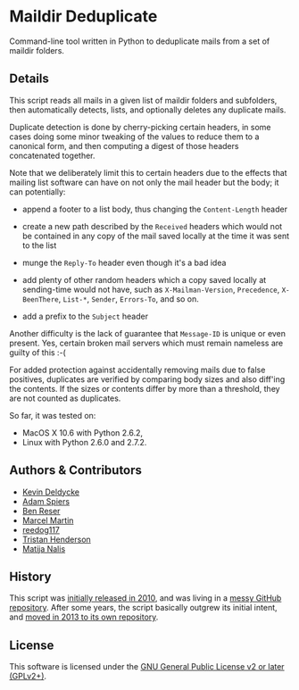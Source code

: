 Maildir Deduplicate
===================

Command-line tool written in Python to deduplicate mails from a set of maildir folders.


Details
-------

This script reads all mails in a given list of maildir folders and
subfolders, then automatically detects, lists, and optionally
deletes any duplicate mails.

Duplicate detection is done by cherry-picking certain headers, in
some cases doing some minor tweaking of the values to reduce them
to a canonical form, and then computing a digest of those headers
concatenated together.

Note that we deliberately limit this to certain headers due to the
effects that mailing list software can have on not only the mail
header but the body; it can potentially:

  * append a footer to a list body, thus changing the `Content-Length` header

  * create a new path described by the `Received` headers which would not be contained in any copy of the mail saved locally at the time it was sent to the list

  * munge the `Reply-To` header even though it's a bad idea

  * add plenty of other random headers which a copy saved locally at sending-time would not have, such as `X-Mailman-Version`, `Precedence`, `X-BeenThere`, `List-*`, `Sender`, `Errors-To`, and so on.

  * add a prefix to the `Subject` header

Another difficulty is the lack of guarantee that `Message-ID` is
unique or even present.  Yes, certain broken mail servers which
must remain nameless are guilty of this :-(

For added protection against accidentally removing mails due to
false positives, duplicates are verified by comparing body sizes
and also diff'ing the contents.  If the sizes or contents differ
by more than a threshold, they are not counted as duplicates.

So far, it was tested on:

  * MacOS X 10.6 with Python 2.6.2,
  * Linux with Python 2.6.0 and 2.7.2.


Authors & Contributors
----------------------

  * [Kevin Deldycke](https://github.com/kdeldycke)
  * [Adam Spiers](https://github.com/aspiers)
  * [Ben Reser](https://github.com/breser)
  * [Marcel Martin](https://github.com/marcelm)
  * [reedog117](https://github.com/reedog117)
  * [Tristan Henderson](https://github.com/tnhh)
  * [Matija Nalis](https://github.com/mnalis)


History
-------

This script was [initially released in 2010](http://kevin.deldycke.com/2010/08/maildir-deduplication-script-python/), and was living in a [messy GitHub repository](https://github.com/kdeldycke/scripts). After some years, the script basically outgrew its initial intent, and [moved in 2013 to its own repository](http://kevin.deldycke.com/2013/06/maildir-deduplicate-moved/).


License
-------

This software is licensed under the [GNU General Public License v2 or later (GPLv2+)](https://github.com/kdeldycke/maildir-deduplicate/blob/master/LICENSE).
